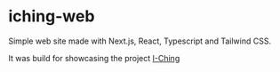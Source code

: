 # iching-web

Simple web site made with Next.js, React, Typescript and Tailwind CSS.

It was build for showcasing the project [I-Ching](https://github.com/drahoslavzan/iching)

